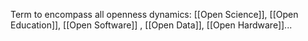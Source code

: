 Term to encompass all openness dynamics: [[Open Science]], [[Open Education]], [[Open Software]]
, [[Open Data]], [[Open Hardware]]...


